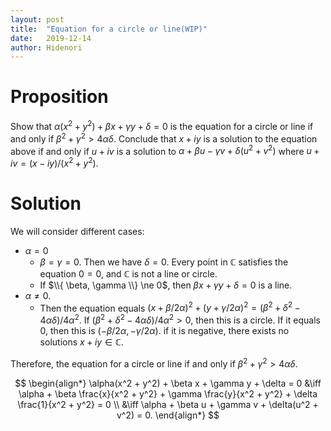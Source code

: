 ```yaml
---
layout: post
title:  "Equation for a circle or line(WIP)"
date:   2019-12-14
author: Hidenori
---
```


# Proposition
Show that $\alpha(x^2 + y^2) + \beta x + \gamma y + \delta = 0$ is the equation for a circle or line if and only if $\beta^2 + \gamma^2 > 4\alpha\delta$.
Conclude that $x + iy$ is a solution to the equation above if and only if $u + iv$ is a solution to $\alpha + \beta u - \gamma v + \delta(u^2 + v^2)$ where $u + iv = (x - iy) / (x^2 + y^2)$.

# Solution
We will consider different cases:

* $\alpha = 0$
    * $\beta = \gamma = 0$.
      Then we have $\delta = 0$.
      Every point in $\mathbb{C}$ satisfies the equation $0 = 0$, and $\mathbb{C}$ is not a line or circle.
    * If $\\{ \beta, \gamma \\} \ne 0$, then $\beta x + \gamma y + \delta = 0$ is a line.
* $\alpha \ne 0$.
    * Then the equation equals $(x + \beta/2\alpha)^2 + (y + \gamma/2\alpha)^2 = (\beta^2 + \delta^2 - 4\alpha\delta) / 4\alpha^2$.
      If $(\beta^2 + \delta^2 - 4\alpha\delta) / 4\alpha^2 > 0$, then this is a circle.
      If it equals 0, then this is $(-\beta/2\alpha, -\gamma/2\alpha)$.
      if it is negative, there exists no solutions $x + iy \in \mathbb{C}$.

Therefore, the equation for a circle or line if and only if $\beta^2 + \gamma^2 > 4\alpha\delta$.

$$
\begin{align*}
  \alpha(x^2 + y^2) + \beta x + \gamma y + \delta = 0
    &\iff \alpha + \beta \frac{x}{x^2 + y^2} + \gamma \frac{y}{x^2 + y^2} + \delta \frac{1}{x^2 + y^2} = 0 \\
    &\iff \alpha + \beta u + \gamma v + \delta(u^2 + v^2) = 0.
\end{align*}
$$

